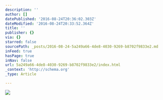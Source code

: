 ```yaml
---
description: ''
author: []
datePublished: '2016-08-24T20:36:02.303Z'
dateModified: '2016-08-24T20:33:52.364Z'
title: ''
publisher: {}
via: {}
starred: false
sourcePath: _posts/2016-08-24-5a249a66-4de8-4030-9269-b8702f9833e2.md
inFeed: true
hasPage: true
inNav: false
url: 5a249a66-4de8-4030-9269-b8702f9833e2/index.html
_context: 'http://schema.org'
_type: Article

---
```

![](https://the-grid-user-content.s3-us-west-2.amazonaws.com/7bec6a1b-cb2f-4e1f-b68d-4c0891b681a3.jpg)